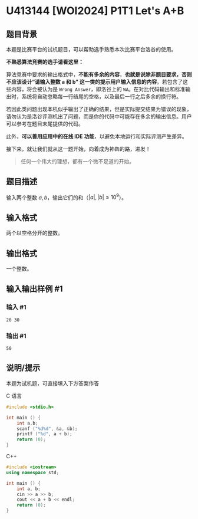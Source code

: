 # U413144 [WOI2024] P1T1 Let's A+B

## 题目背景

本题是比赛平台的试机题目，可以帮助选手熟悉本次比赛平台洛谷的使用。

**不熟悉算法竞赛的选手请看这里：**

算法竞赛中要求的输出格式中，**不能有多余的内容**，**也就是说除非题目要求，否则不应该设计“请输入整数 $\bm a$ 和 $\bm b$” 这一类的提示用户输入信息的内容**。若包含了这些内容，将会被认为是 `Wrong Answer`，即洛谷上的 `WA`。在对比代码输出和标准输出时，系统将自动忽略每一行结尾的空格，以及最后一行之后多余的换行符。

若因此类问题出现本机似乎输出了正确的结果，但是实际提交结果为错误的现象，请勿认为是洛谷评测机出了问题，而是你的代码中可能存在多余的输出信息。用户可以参考在题目末尾提供的代码。

此外，**可以善用应用中的在线 IDE 功能**，以避免本地运行和实际评测产生差异。

接下来，就让我们就从这一题开始，向着成为神犇的路，进发！
> 任何一个伟大的理想，都有一个微不足道的开始。

## 题目描述

输入两个整数 $a, b$，输出它们的和（$|a|,|b| \le {10}^9$）。

## 输入格式

两个以空格分开的整数。

## 输出格式

一个整数。

## 输入输出样例 #1

### 输入 #1

```
20 30
```

### 输出 #1

```
50
```

## 说明/提示

本题为试机题，可直接填入下方答案作答

C 语言
```c
#include <stdio.h>

int main () {
    int a,b;
    scanf ("%d%d", &a, &b);
    printf ("%d", a + b);
    return (0);
}
```

C++
```cpp
#include <iostream>
using namespace std;

int main () {
    int a, b;
    cin >> a >> b;
    cout << a + b << endl;
    return (0);
}
```
